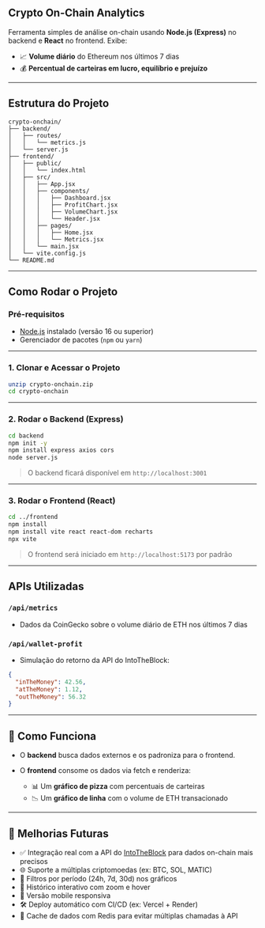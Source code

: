 ## Crypto On-Chain Analytics

Ferramenta simples de análise on-chain usando **Node.js (Express)** no backend e **React** no frontend. Exibe:

* 📈 **Volume diário** do Ethereum nos últimos 7 dias
* 💰 **Percentual de carteiras em lucro, equilíbrio e prejuízo**

---

## Estrutura do Projeto

```
crypto-onchain/
├── backend/
│   ├── routes/
│   │   └── metrics.js
│   └── server.js
├── frontend/
│   ├── public/
│   │   └── index.html
│   ├── src/
│   │   ├── App.jsx
│   │   ├── components/
│   │   │   ├── Dashboard.jsx
│   │   │   ├── ProfitChart.jsx
│   │   │   ├── VolumeChart.jsx
│   │   │   └── Header.jsx
│   │   ├── pages/
│   │   │   ├── Home.jsx
│   │   │   └── Metrics.jsx
│   │   └── main.jsx
│   └── vite.config.js
└── README.md
```

---

## Como Rodar o Projeto

### Pré-requisitos

* [Node.js](https://nodejs.org/) instalado (versão 16 ou superior)
* Gerenciador de pacotes (`npm` ou `yarn`)

---

### 1. Clonar e Acessar o Projeto

```bash
unzip crypto-onchain.zip
cd crypto-onchain
```

---

### 2. Rodar o Backend (Express)

```bash
cd backend
npm init -y
npm install express axios cors
node server.js
```

> O backend ficará disponível em `http://localhost:3001`

---

### 3. Rodar o Frontend (React)

```bash
cd ../frontend
npm install
npm install vite react react-dom recharts
npx vite
```

> O frontend será iniciado em `http://localhost:5173` por padrão

---

## APIs Utilizadas

### `/api/metrics`

* Dados da CoinGecko sobre o volume diário de ETH nos últimos 7 dias

### `/api/wallet-profit`

* Simulação do retorno da API do IntoTheBlock:

```json
{
  "inTheMoney": 42.56,
  "atTheMoney": 1.12,
  "outTheMoney": 56.32
}
```

---

## 🧠 Como Funciona

* O **backend** busca dados externos e os padroniza para o frontend.
* O **frontend** consome os dados via fetch e renderiza:

  * 📊 Um **gráfico de pizza** com percentuais de carteiras
  * 📉 Um **gráfico de linha** com o volume de ETH transacionado

---

## 🚀 Melhorias Futuras

* ✅ Integração real com a API do [IntoTheBlock](https://www.intotheblock.com/) para dados on-chain mais precisos
* 🌐 Suporte a múltiplas criptomoedas (ex: BTC, SOL, MATIC)
* 🧩 Filtros por período (24h, 7d, 30d) nos gráficos
* 📅 Histórico interativo com zoom e hover
* 📲 Versão mobile responsiva
* 🛠 Deploy automático com CI/CD (ex: Vercel + Render)
* 🔐 Cache de dados com Redis para evitar múltiplas chamadas à API

